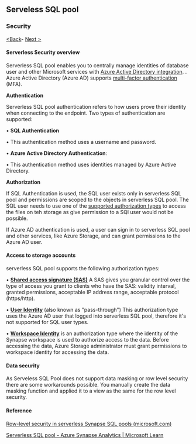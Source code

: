 ## Serveless SQL pool 

### Security 

[<Back](https://github.com/LiliamLeme/FTALive-Sessions_Synapse_SQL/blob/main/content/data/ModernDatawarehouse-Security/Dedicated%20SQL%20Pool_data.md)\- [Next >](https://github.com/LiliamLeme/FTALive-Sessions_Synapse_SQL/blob/main/content/data/ModernDatawarehouse-Security/Network.md)


#### Serverless Security overview
Serverless SQL pool enables you to centrally manage identities of database user and other Microsoft services with [Azure Active Directory integration](https://learn.microsoft.com/en-us/azure/azure-sql/database/authentication-aad-configure). . Azure Active Directory (Azure AD) supports [multi-factor authentication](https://learn.microsoft.com/en-us/azure/azure-sql/database/authentication-mfa-ssms-configure) (MFA).

**Authentication**

Serverless SQL pool authentication refers to how users prove their identity when connecting to the endpoint. Two types of authentication are supported:

•    **SQL Authentication**

•    This authentication method uses a username and password.

•    **Azure Active Directory Authentication**:

•    This authentication method uses identities managed by Azure Active Directory. 

**Authorization**

If SQL Authentication is used, the SQL user exists only in serverless SQL pool and permissions are scoped to the objects in serverless SQL pool. The SQL user needs to use one of the [supported authorization types](https://learn.microsoft.com/en-us/azure/synapse-analytics/sql/develop-storage-files-storage-access-control#supported-storage-authorization-types) to access the files on teh storage as give permission to a SQl user would not be possible.

If Azure AD authentication is used, a user can sign in to serverless SQL pool and other services, like Azure Storage, and can grant permissions to the Azure AD user.

#### **Access to storage accounts**

 serverless SQL pool supports the following authorization types:

•    [**Shared access signature (SAS)**](https://learn.microsoft.com/en-us/azure/synapse-analytics/sql/develop-storage-files-storage-access-control?tabs=shared-access-signature) A SAS gives you granular control over the type of access you grant to clients who have the SAS: validity interval, granted permissions, acceptable IP address range, acceptable protocol (https/http).

•    [**User Identity**](https://learn.microsoft.com/en-us/azure/synapse-analytics/sql/develop-storage-files-storage-access-control?tabs=user-identity) (also known as "pass-through") This authorization type uses the Azure AD user that logged into serverless SQL pool, therefore it's not supported for SQL user types.

•    [**Workspace Identity**](https://learn.microsoft.com/en-us/azure/synapse-analytics/sql/develop-storage-files-storage-access-control?tabs=managed-identity) is an authorization type where the identity of the Synapse workspace is used to authorize access to the data. Before accessing the data, Azure Storage administrator must grant permissions to workspace identity for accessing the data.

#### Data security

 As Serveless SQL Pool does not support data masking or row level security there are some workarounds possible. You manually create the data masking function and applied it to a view as the same for the row level security.


#### Reference

[Row-level security in serverless Synapse SQL pools (microsoft.com)](https://techcommunity.microsoft.com/t5/azure-synapse-analytics-blog/how-to-implement-row-level-security-in-serverless-sql-pools/ba-p/2354759#:~:text=Row-level)

[Serverless SQL pool - Azure Synapse Analytics | Microsoft Learn](https://learn.microsoft.com/en-us/azure/synapse-analytics/sql/on-demand-workspace-overview)
